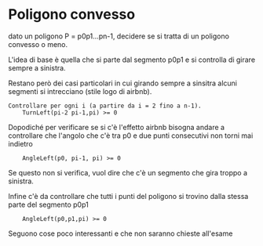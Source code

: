 # Poligono convesso

dato un poligono P = p0p1...pn-1, decidere se si tratta di un poligono convesso o meno.

L'idea di base è quella che si parte dal segmento p0p1 e si controlla di girare sempre a sinistra.

Restano però dei casi particolari in cui girando sempre a sinsitra alcuni segmenti si intrecciano (stile logo di airbnb).


```
Controllare per ogni i (a partire da i = 2 fino a n-1).
    TurnLeft(pi-2 pi-1,pi) >= 0 
```

Dopodiché per verificare se si c'è l'effetto airbnb bisogna andare a controllare che l'angolo che c'è tra p0 e due punti consecutivi non torni mai indietro

```
    AngleLeft(p0, pi-1, pi) >= 0
```

Se questo non si verifica, vuol dire che c'è un segmento che gira troppo a sinistra.

Infine c'è da controllare che tutti i punti del poligono si trovino dalla stessa parte del segmento p0p1

```
    AngleLeft(p0,p1,pi) >= 0
```

Seguono cose poco interessanti e che non saranno chieste all'esame